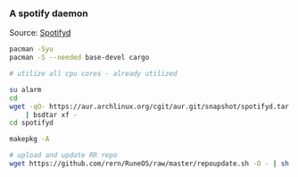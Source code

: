 ### A spotify daemon
Source: [Spotifyd](https://github.com/Spotifyd/spotifyd)
```sh
pacman -Syu
pacman -S --needed base-devel cargo

# utilize all cpu cores - already utilized

su alarm
cd
wget -qO- https://aur.archlinux.org/cgit/aur.git/snapshot/spotifyd.tar.gz \
    | bsdtar xf -
cd spotifyd

makepkg -A

# upload and update RR repo
wget https://github.com/rern/RuneOS/raw/master/repoupdate.sh -O - | sh
```
